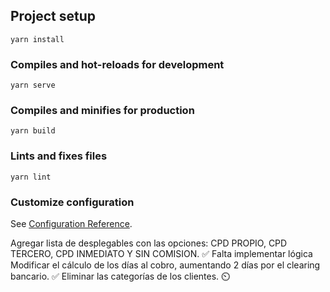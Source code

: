 ## Project setup

```
yarn install
```

### Compiles and hot-reloads for development

```
yarn serve
```

### Compiles and minifies for production

```
yarn build
```

### Lints and fixes files

```
yarn lint
```

### Customize configuration

See [Configuration Reference](https://cli.vuejs.org/config/).

Agregar lista de desplegables con las opciones: CPD PROPIO, CPD TERCERO, CPD INMEDIATO Y SIN COMISION. ✅ Falta implementar lógica
Modificar el cálculo de los días al cobro, aumentando 2 días por el clearing bancario. ✅
Eliminar las categorías de los clientes. ⏲️
